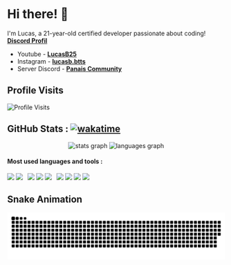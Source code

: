 # Hi there! 👋

I'm Lucas, a 21-year-old certified developer passionate about coding! **[Discord Profil](https://discord.com/users/633779863840489484)**

  * Youtube - **[LucasB25](https://www.youtube.com/channel/UCOSm3qOwmnG7XaUfxWS0nuA)**
  * Instagram - **[lucasb.btts](https://www.instagram.com/lucas.btts)**
  * Server Discord - **[Panais Community](https://discord.gg/5cyQ378ffG)**
    
## Profile Visits
![Profile Visits](https://komarev.com/ghpvc/?username=lucasb25&color=blueviolet)

## GitHub Stats : [![wakatime](https://wakatime.com/badge/user/ab392564-41eb-46e2-b42a-215b59a0bfe4.svg)](https://wakatime.com/@ab392564-41eb-46e2-b42a-215b59a0bfe4)
<div align="center">
  <img src="https://github-readme-stats.vercel.app/api?username=lucasb25&hide_title=false&hide_rank=false&show_icons=true&include_all_commits=true&count_private=true&disable_animations=false&theme=dracula&locale=en&hide_border=false" height="150" alt="stats graph"  />
  <img src="https://github-readme-stats.vercel.app/api/top-langs?username=lucasb25&locale=en&hide_title=false&layout=compact&card_width=320&langs_count=5&theme=dracula&hide_border=false" height="150" alt="languages graph"  />
</div>

#### Most used languages and tools :
<p> <!-- +mariadb -->
    <code><a href="https://code.visualstudio.com/"><img height="22" src="https://skillicons.dev/icons?i=vscode"></a></code>
    <code><a href="https://www.debian.org/index.fr.html"><img height="22" src="https://skillicons.dev/icons?i=debian"></a></code>
    &ensp;<code><a href="https://git-scm.com/"><img height="22" src="https://skillicons.dev/icons?i=git"></a></code>
    <code><a href="https://javascript.com/"><img height="22" src="https://skillicons.dev/icons?i=js"></a></code>
    <code><a href="https://nodejs.org/"><img height="22" src="https://skillicons.dev/icons?i=nodejs"></a></code>
    &ensp;<code><a href="https://www.typescriptlang.org/"><img height="22" src="https://skillicons.dev/icons?i=ts"></a></code>
    <code><a href="https://html.spec.whatwg.org/"><img height="22" src="https://skillicons.dev/icons?i=html"></a></code>
    <code><a href="https://www.w3.org/TR/CSS/#css"><img height="22" src="https://skillicons.dev/icons?i=css"></a></code>
    <code><a href="https://react.dev/"><img height="22" src="https://skillicons.dev/icons?i=react"></a></code>
</p>

## Snake Animation
<img src="https://raw.githubusercontent.com/lucasb25/lucasb25/output/snake.svg" alt="Snake animation" />
